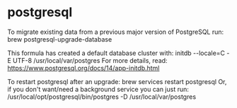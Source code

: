 # postgresql
To migrate existing data from a previous major version of PostgreSQL run:
brew postgresql-upgrade-database

This formula has created a default database cluster with:
initdb --locale=C -E UTF-8 /usr/local/var/postgres
For more details, read:
https://www.postgresql.org/docs/14/app-initdb.html

To restart postgresql after an upgrade:
brew services restart postgresql
Or, if you don't want/need a background service you can just run:
/usr/local/opt/postgresql/bin/postgres -D /usr/local/var/postgres